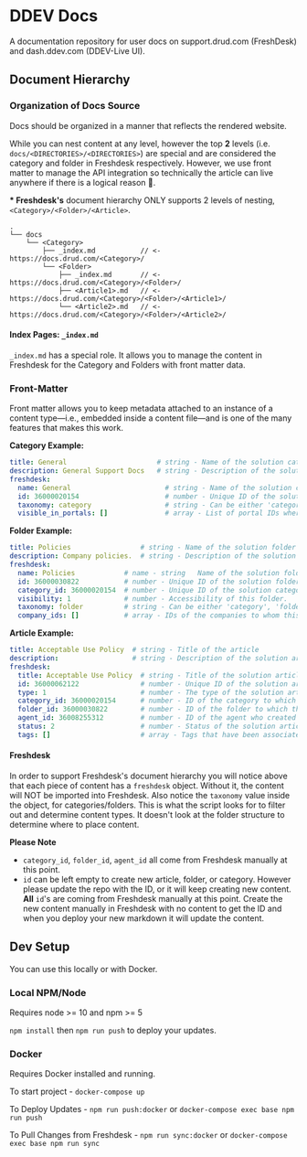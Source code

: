 # DDEV Docs

A documentation repository for user docs on support.drud.com (FreshDesk) and dash.ddev.com (DDEV-Live UI).

## Document Hierarchy
### Organization of Docs Source
Docs should be organized in a manner that reflects the rendered website.

While you can nest content at any level, however the top **2** levels (i.e. `docs/<DIRECTORIES>/<DIRECTORIES>`) are special and are considered the category and folder in Freshdesk respectively. However, we use front matter to manage the API integration so technically the article can live anywhere if there is a logical reason 🧐.

 **\* Freshdesk's** document hierarchy ONLY supports 2 levels of nesting, `<Category>/<Folder>/<Article>`.

  ``` shell
  .
  └── docs
      └── <Category>
          ├── _index.md           // <- https://docs.drud.com/<Category>/
          └── <Folder>
              ├── _index.md       // <- https://docs.drud.com/<Category>/<Folder>/
              ├── <Article1>.md   // <- https://docs.drud.com/<Category>/<Folder>/<Article1>/
              └── <Article2>.md   // <- https://docs.drud.com/<Category>/<Folder>/<Article2>/
  ```

#### Index Pages: `_index.md`
`_index.md` has a special role. It allows you to manage the content in Freshdesk for the Category and Folders with front matter data.

### Front-Matter
Front matter allows you to keep metadata attached to an instance of a content type—i.e., embedded inside a content file—and is one of the many features that makes this work.

**Category Example:**
  ``` yaml
  title: General                      # string - Name of the solution category
  description: General Support Docs   # string - Description of the solution category
  freshdesk:
    name: General                       # string - Name of the solution category
    id: 36000020154                     # number - Unique ID of the solution category
    taxonomy: category                  # string - Can be either 'category', 'folder' or empty for articles
    visible_in_portals: []              # array - List of portal IDs where this category is visible
  ```

**Folder Example:**
  ``` yaml
  title: Policies                 # string - Name of the solution folder
  description: Company policies.  # string - Description of the solution folder
  freshdesk:
    name: Policies            # name - string	Name of the solution folder
    id: 36000030822           # number - Unique ID of the solution folder id
    category_id: 36000020154  # number - Unique ID of the solution category id
    visibility: 1             # number - Accessibility of this folder.
    taxonomy: folder          # string - Can be either 'category', 'folder' or empty for articles
    company_ids: []           # array - IDs of the companies to whom this solution folder is visible
  ```

**Article Example:**
  ``` yaml
  title: Acceptable Use Policy  # string - Title of the article
  description:                  # string - Description of the solution article
  freshdesk:
    title: Acceptable Use Policy  # string - Title of the solution article
    id: 36000062122               # number - Unique ID of the solution article
    type: 1                       # number - The type of the solution article
    category_id: 36000020154      # number - ID of the category to which the solution article belongs
    folder_id: 36000030822        # number - ID of the folder to which the solution article belongs
    agent_id: 36008255312         # number - ID of the agent who created the solution article
    status: 2                     # number - Status of the solution article: 1 is draft, 2 is published
    tags: []                      # array - Tags that have been associated with the solution article
  ```


#### Freshdesk
In order to support Freshdesk's document hierarchy you will notice above that each piece of content has a `freshdesk` object. Without it, the content will NOT be imported into Freshdesk. Also notice the `taxonomy` value inside the object, for categories/folders. This is what the script looks for to filter out and determine content types. It doesn't look at the folder structure to determine where to place content.

  **Please Note**
  - `category_id`, `folder_id`, `agent_id` all come from Freshdesk manually at this point.
  - `id` can be left empty to create new article, folder, or category. However please update the repo with the ID, or it will keep creating new content. **All** `id`'s are coming from Freshdesk manually at this point. Create the new content manually in Freshdesk with no content to get the ID and when you deploy your new markdown it will update the content.

## Dev Setup
You can use this locally or with Docker.

### Local NPM/Node
Requires node >= 10 and npm >= 5

`npm install` then `npm run push` to deploy your updates.

### Docker
Requires Docker installed and running.

To start project - `docker-compose up`

To Deploy Updates - `npm run push:docker` or `docker-compose exec base npm run push`

To Pull Changes from Freshdesk - `npm run sync:docker` or `docker-compose exec base npm run sync`

